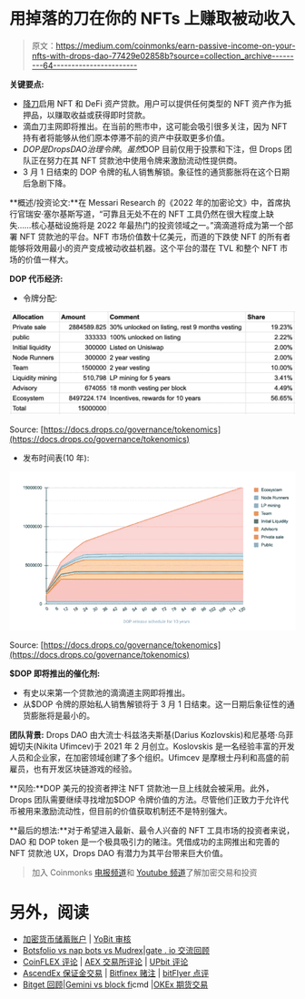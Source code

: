 # 用掉落的刀在你的 NFTs 上赚取被动收入

> 原文：<https://medium.com/coinmonks/earn-passive-income-on-your-nfts-with-drops-dao-77429e02858b?source=collection_archive---------64----------------------->

**关键要点:**

*   [降刀](https://drops.co/)启用 NFT 和 DeFi 资产贷款。用户可以提供任何类型的 NFT 资产作为抵押品，以赚取收益或获得即时贷款。
*   滴血刀主网即将推出。在当前的熊市中，这可能会吸引很多关注，因为 NFT 持有者将能够从他们原本停滞不前的资产中获取更多价值。
*   $DOP 是 Drops DAO 治理令牌。虽然$DOP 目前仅用于投票和下注，但 Drops 团队正在努力在其 NFT 贷款池中使用令牌来激励流动性提供商。
*   3 月 1 日结束的 DOP 令牌的私人销售解锁。象征性的通货膨胀将在这个日期后急剧下降。

**概述/投资论文:**在 Messari Research 的《2022 年的加密论文》中，首席执行官瑞安·塞尔基斯写道，“可靠且无处不在的 NFT 工具仍然在很大程度上缺失……核心基础设施将是 2022 年最热门的投资领域之一。”滴滴道将成为第一个部署 NFT 贷款池的平台。NFT 市场价值数十亿美元，而道的下跌使 NFT 的所有者能够将效用最小的资产变成被动收益机器。这个平台的潜在 TVL 和整个 NFT 市场的价值一样大。

**DOP 代币经济:**

*   令牌分配:

![](img/f59a430efc962d3539ca9303ab650b56.png)

Source: [https://docs.drops.co/governance/tokenomics](https://docs.drops.co/governance/tokenomics)

*   发布时间表(10 年):

![](img/b460af81b14ebfcd9745d5fbebf3d6b2.png)

Source: [https://docs.drops.co/governance/tokenomics](https://docs.drops.co/governance/tokenomics)

**$DOP 即将推出的催化剂:**

*   有史以来第一个贷款池的滴滴道主网即将推出。
*   从$DOP 令牌的原始私人销售解锁将于 3 月 1 日结束。这一日期后象征性的通货膨胀将是最小的。

**团队背景:** Drops DAO 由大流士·科兹洛夫斯基(Darius Kozlovskis)和尼基塔·乌菲姆切夫(Nikita Ufimcev)于 2021 年 2 月创立。Koslovskis 是一名经验丰富的开发人员和企业家，在加密领域创建了多个组织。Ufimcev 是摩根士丹利和高盛的前雇员，也有开发区块链游戏的经验。

**风险:**DOP 美元的投资者押注 NFT 贷款池一旦上线就会被采用。此外，Drops 团队需要继续寻找增加$DOP 令牌价值的方法。尽管他们正致力于允许代币被用来激励流动性，但目前的价值获取机制还不是特别强大。

**最后的想法:**对于希望进入最新、最令人兴奋的 NFT 工具市场的投资者来说，DAO 和 DOP token 是一个极具吸引力的赌注。凭借成功的主网推出和完善的 NFT 贷款池 UX，Drops DAO 有潜力为其平台带来巨大价值。

> 加入 Coinmonks [电报频道](https://t.me/coincodecap)和 [Youtube 频道](https://www.youtube.com/c/coinmonks/videos)了解加密交易和投资

# 另外，阅读

*   [加密货币储蓄账户](/coinmonks/cryptocurrency-savings-accounts-be3bc0feffbf) | [YoBit 审核](/coinmonks/yobit-review-175464162c62)
*   [Botsfolio vs nap bots vs Mudrex](/coinmonks/botsfolio-vs-napbots-vs-mudrex-c81344970c02)|[gate . io 交流回顾](/coinmonks/gate-io-exchange-review-61bf87b7078f)
*   [CoinFLEX 评论](https://coincodecap.com/coinflex-review) | [AEX 交易所评论](https://coincodecap.com/aex-exchange-review) | [UPbit 评论](https://coincodecap.com/upbit-review)
*   [AscendEx 保证金交易](https://coincodecap.com/ascendex-margin-trading) | [Bitfinex 赌注](https://coincodecap.com/bitfinex-staking) | [bitFlyer 点评](https://coincodecap.com/bitflyer-review)
*   [Bitget 回顾](https://coincodecap.com/bitget-review)|[Gemini vs block fi](https://coincodecap.com/gemini-vs-blockfi)cmd |[OKEx 期货交易](https://coincodecap.com/okex-futures-trading)